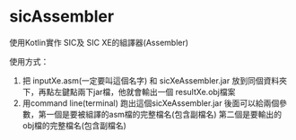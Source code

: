 # sicAssembler
使用Kotlin實作 SIC及 SIC XE的組譯器(Assembler)

使用方式：

1. 把 inputXe.asm(一定要叫這個名字) 和 sicXeAssembler.jar 放到同個資料夾下，再點左鍵點兩下jar檔，他就會輸出一個 resultXe.obj檔案
2. 用command line(terminal) 跑出這個sicXeAssembler.jar 後面可以給兩個參數，第一個是要被組譯的asm檔的完整檔名(包含副檔名) 第二個是要輸出的obj檔的完整檔名(包含副檔名)
